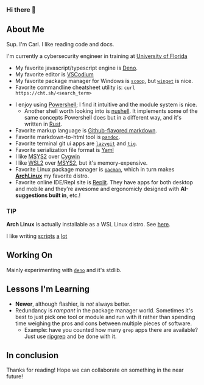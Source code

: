 ### Hi there 👋

<!--
**awsomesawce/awsomesawce** is a ✨ _special_ ✨ repository because its `README.md` (this file) appears on your GitHub profile.

Here are some ideas to get you started:

- 🔭 I’m currently working on ...
- 🌱 I’m currently learning ...
- 👯 I’m looking to collaborate on ...
- 🤔 I’m looking for help with ...
- 💬 Ask me about ...
- 📫 How to reach me: ...
- 😄 Pronouns: ...
- ⚡ Fun fact: ...
-->

## About Me

[Rust]: https://www.rust-lang.org/
[dendron]: https://www.dendron.so/
[Deno]: https://deno.land
[bun]: https://bun.sh
[scoop]: https://scoop.sh
[choco]: https://chocolatey.org
[pm]: https://wiki.archlinux.org/title/Pacman
[winget]: https://github.com/microsoft/winget-cli
[wingetui]: https://github.com/marticliment/WingetUI
[pwsh]: https://github.com/Powershell/Powershell
[nushell]: https://nushell.sh
[Joplin]: https://joplinapp.org
[Obsidian]: https://obsidian.md
[QOwnNotes]: https://qownnotes.org
[ripgrep]: https://github.com/BurntSushi/ripgrep
[UF]: https://ufl.edu

Sup. I'm Carl.  I like reading code and docs.

I'm currently a cybersecurity engineer in training at [University of Florida][UF]

- My favorite javascript/typescript engine is [Deno].
- My favorite editor is [VSCodium](https://vscodium.com)
- My favorite package manager for Windows is [`scoop`](https://scoop.sh), but [`winget`][winget] is nice.
- Favorite commandline cheatsheet utility is: `curl https://cht.sh/<search_term>`

<!--
- Favorite shells are [`pwsh`](https://github.com/PowerShell/PowerShell), [`nu`](https://www.nushell.sh), and [`zsh`](https://zsh.sourceforge.io/).
-->
- I enjoy using [Powershell][pwsh]; I find it intuitive and the module system is nice.
  - Another shell worth looking into is [nushell].  It implements some of the same concepts Powershell does but in a different way, and it's written in [Rust].
- Favorite markup language is [Github-flavored markdown](https://github.github.com/gfm/).
- Favorite markdown-to-html tool is [`pandoc`](https://pandoc.org).
- Favorite terminal git ui apps are [`lazygit`](https://github.com/jesseduffield/lazygit) and [`tig`](https://jonas.github.io/tig/).
- Favorite serialization file format is [Yaml](https://yaml.org/)
- I like [MSYS2](https://www.msys2.org) over [Cygwin](https://www.cygwin.com)
- I like [WSL2](https://learn.microsoft.com/en-us/windows/wsl/install) over [MSYS2](https://www.msys2.org), but it's memory-expensive.
- Favorite Linux package manager is [`pacman`][pm], which in turn makes [**ArchLinux**](https://archlinux.org/) my favorite distro.
- Favorite online IDE/Repl site is [Replit](https://repl.it). They have apps for both desktop and mobile and they're awesome and ergonomicly designed with **AI-suggestions built in**, etc.!


### TIP

**Arch Linux** is actually installable as a WSL Linux distro.  See [here](https://learn.microsoft.com/en-us/windows/wsl/install#change-the-default-linux-distribution-installed).


I like writing [scripts](https://github.com/awsomesawce/my-python-scripts) [a](https://github/awsomesawce/my-dotfiles) [lot](https://github.com/awsomesawce/scripts-pwsh)


## Working On

Mainly experimenting with [`deno`](https://deno.land/std) and it's stdlib.

## Lessons I'm Learning

- **Newer**, although flashier, is _not_ always better.
- Redundancy is _rampant_ in the package manager world.  Sometimes it's best to just pick one tool or module and run with it rather than spending time weighing the pros and cons between multiple pieces of software.
  - Example: have you counted how many `grep` apps there are available?  Just use [ripgrep] and be done with it.

## In conclusion

Thanks for reading!  Hope we can collaborate on something in the near future!
